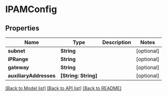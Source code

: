 # IPAMConfig

## Properties
Name | Type | Description | Notes
------------ | ------------- | ------------- | -------------
**subnet** | **String** |  | [optional] 
**iPRange** | **String** |  | [optional] 
**gateway** | **String** |  | [optional] 
**auxiliaryAddresses** | **[String: String]** |  | [optional] 

[[Back to Model list]](../README.md#documentation-for-models) [[Back to API list]](../README.md#documentation-for-api-endpoints) [[Back to README]](../README.md)


